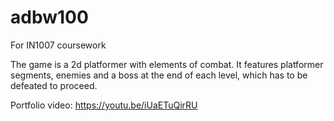 # adbw100


For IN1007 coursework 

The game is a 2d platformer with elements of combat. It features platformer segments, 
enemies and a boss at the end of each level, which has to be defeated to proceed.

Portfolio video: https://youtu.be/iUaETuQirRU
